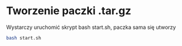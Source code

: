 # Tworzenie paczki .tar.gz
Wystarczy uruchomić skrypt bash start.sh, paczka sama się utworzy
```bash
bash start.sh
```
